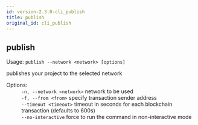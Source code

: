 ```yaml
---
id: version-2.3.0-cli_publish
title: publish
original_id: cli_publish
---
```


<div class="cli-command"><h2 class="cli-title">publish</h2><p class="cli-usage">Usage: <code>publish --network &lt;network&gt; [options]</code></p><p>publishes your project to the selected network<br/></p><dl><dt><span>Options:</span></dt><dd><div><code>-n, --network &lt;network&gt;</code> network to be used</div><div><code>-f, --from &lt;from&gt;</code> specify transaction sender address</div><div><code>--timeout &lt;timeout&gt;</code> timeout in seconds for each blockchain transaction (defaults to 600s)</div><div><code>--no-interactive</code> force to run the command in non-interactive mode</div></dd></dl></div>
